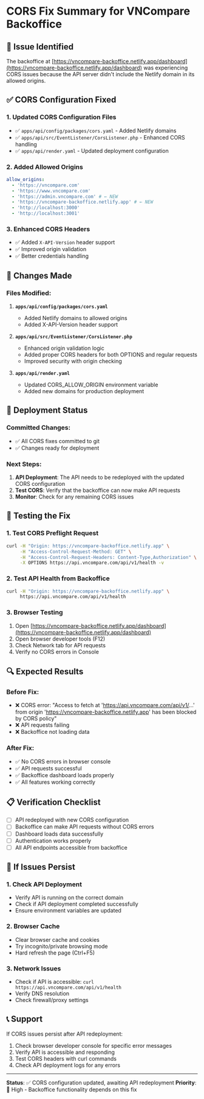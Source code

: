 # CORS Fix Summary for VNCompare Backoffice

## 🚨 **Issue Identified**

The backoffice at [https://vncompare-backoffice.netlify.app/dashboard](https://vncompare-backoffice.netlify.app/dashboard) was experiencing CORS issues because the API server didn't include the Netlify domain in its allowed origins.

## ✅ **CORS Configuration Fixed**

### 1. **Updated CORS Configuration Files**

- ✅ `apps/api/config/packages/cors.yaml` - Added Netlify domains
- ✅ `apps/api/src/EventListener/CorsListener.php` - Enhanced CORS handling
- ✅ `apps/api/render.yaml` - Updated deployment configuration

### 2. **Added Allowed Origins**

```yaml
allow_origins:
  - 'https://vncompare.com'
  - 'https://www.vncompare.com'
  - 'https://admin.vncompare.com' # ← NEW
  - 'https://vncompare-backoffice.netlify.app' # ← NEW
  - 'http://localhost:3000'
  - 'http://localhost:3001'
```

### 3. **Enhanced CORS Headers**

- ✅ Added `X-API-Version` header support
- ✅ Improved origin validation
- ✅ Better credentials handling

## 🔧 **Changes Made**

### Files Modified:

1. **`apps/api/config/packages/cors.yaml`**
   - Added Netlify domains to allowed origins
   - Added X-API-Version header support

2. **`apps/api/src/EventListener/CorsListener.php`**
   - Enhanced origin validation logic
   - Added proper CORS headers for both OPTIONS and regular requests
   - Improved security with origin checking

3. **`apps/api/render.yaml`**
   - Updated CORS_ALLOW_ORIGIN environment variable
   - Added new domains for production deployment

## 🚀 **Deployment Status**

### Committed Changes:

- ✅ All CORS fixes committed to git
- ✅ Changes ready for deployment

### Next Steps:

1. **API Deployment**: The API needs to be redeployed with the updated CORS configuration
2. **Test CORS**: Verify that the backoffice can now make API requests
3. **Monitor**: Check for any remaining CORS issues

## 🧪 **Testing the Fix**

### 1. **Test CORS Preflight Request**

```bash
curl -H "Origin: https://vncompare-backoffice.netlify.app" \
     -H "Access-Control-Request-Method: GET" \
     -H "Access-Control-Request-Headers: Content-Type,Authorization" \
     -X OPTIONS https://api.vncompare.com/api/v1/health -v
```

### 2. **Test API Health from Backoffice**

```bash
curl -H "Origin: https://vncompare-backoffice.netlify.app" \
     https://api.vncompare.com/api/v1/health
```

### 3. **Browser Testing**

1. Open [https://vncompare-backoffice.netlify.app/dashboard](https://vncompare-backoffice.netlify.app/dashboard)
2. Open browser developer tools (F12)
3. Check Network tab for API requests
4. Verify no CORS errors in Console

## 🔍 **Expected Results**

### Before Fix:

- ❌ CORS error: "Access to fetch at 'https://api.vncompare.com/api/v1/...' from origin 'https://vncompare-backoffice.netlify.app' has been blocked by CORS policy"
- ❌ API requests failing
- ❌ Backoffice not loading data

### After Fix:

- ✅ No CORS errors in browser console
- ✅ API requests successful
- ✅ Backoffice dashboard loads properly
- ✅ All features working correctly

## 📋 **Verification Checklist**

- [ ] API redeployed with new CORS configuration
- [ ] Backoffice can make API requests without CORS errors
- [ ] Dashboard loads data successfully
- [ ] Authentication works properly
- [ ] All API endpoints accessible from backoffice

## 🚨 **If Issues Persist**

### 1. **Check API Deployment**

- Verify API is running on the correct domain
- Check if API deployment completed successfully
- Ensure environment variables are updated

### 2. **Browser Cache**

- Clear browser cache and cookies
- Try incognito/private browsing mode
- Hard refresh the page (Ctrl+F5)

### 3. **Network Issues**

- Check if API is accessible: `curl https://api.vncompare.com/api/v1/health`
- Verify DNS resolution
- Check firewall/proxy settings

## 📞 **Support**

If CORS issues persist after API redeployment:

1. Check browser developer console for specific error messages
2. Verify API is accessible and responding
3. Test CORS headers with curl commands
4. Check API deployment logs for any errors

---

**Status**: ✅ CORS configuration updated, awaiting API redeployment
**Priority**: 🔴 High - Backoffice functionality depends on this fix
